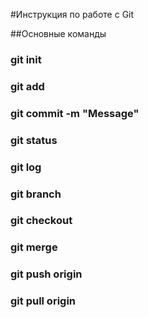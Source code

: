 #Инструкция по работе с Git

##Основные команды

### git init

### git add <file>

### git commit -m "Message"

### git status

### git log

### git branch <branch-name>

### git checkout <branch-name>

### git merge <branch-name>

### git push origin <branch-name>

### git pull origin <branch-name>

